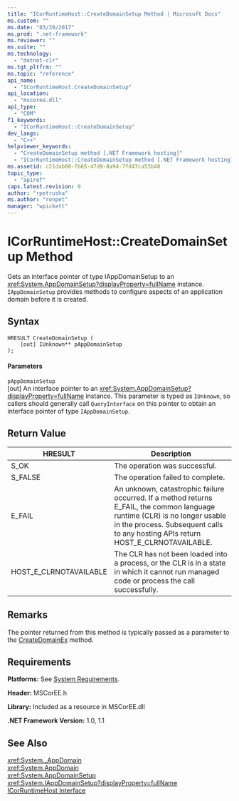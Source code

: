```yaml
---
title: "ICorRuntimeHost::CreateDomainSetup Method | Microsoft Docs"
ms.custom: ""
ms.date: "03/30/2017"
ms.prod: ".net-framework"
ms.reviewer: ""
ms.suite: ""
ms.technology: 
  - "dotnet-clr"
ms.tgt_pltfrm: ""
ms.topic: "reference"
api_name: 
  - "ICorRuntimeHost.CreateDomainSetup"
api_location: 
  - "mscoree.dll"
api_type: 
  - "COM"
f1_keywords: 
  - "ICorRuntimeHost::CreateDomainSetup"
dev_langs: 
  - "C++"
helpviewer_keywords: 
  - "CreateDomainSetup method [.NET Framework hosting]"
  - "ICorRuntimeHost::CreateDomainSetup method [.NET Framework hosting]"
ms.assetid: c21dab60-fb65-47d9-8a94-7fd47ca53b48
topic_type: 
  - "apiref"
caps.latest.revision: 9
author: "rpetrusha"
ms.author: "ronpet"
manager: "wpickett"
---
```

# ICorRuntimeHost::CreateDomainSetup Method
Gets an interface pointer of type IAppDomainSetup to an <xref:System.AppDomainSetup?displayProperty=fullName> instance. `IAppDomainSetup` provides methods to configure aspects of an application domain before it is created.  
  
## Syntax  
  
```  
HRESULT CreateDomainSetup (  
    [out] IUnknown** pAppDomainSetup  
);  
```  
  
#### Parameters  
 `pAppDomainSetup`  
 [out] An interface pointer to an <xref:System.AppDomainSetup?displayProperty=fullName> instance. This parameter is typed as `IUnknown`, so callers should generally call `QueryInterface` on this pointer to obtain an interface pointer of type `IAppDomainSetup`.  
  
## Return Value  
  
|HRESULT|Description|  
|-------------|-----------------|  
|S_OK|The operation was successful.|  
|S_FALSE|The operation failed to complete.|  
|E_FAIL|An unknown, catastrophic failure occurred. If a method returns E_FAIL, the common language runtime (CLR) is no longer usable in the process. Subsequent calls to any hosting APIs return HOST_E_CLRNOTAVAILABLE.|  
|HOST_E_CLRNOTAVAILABLE|The CLR has not been loaded into a process, or the CLR is in a state in which it cannot run managed code or process the call successfully.|  
  
## Remarks  
 The pointer returned from this method is typically passed as a parameter to the [CreateDomainEx](../../../../docs/framework/unmanaged-api/hosting/icorruntimehost-createdomainex-method.md) method.  
  
## Requirements  
 **Platforms:** See [System Requirements](../../../../docs/framework/get-started/system-requirements.md).  
  
 **Header:** MSCorEE.h  
  
 **Library:** Included as a resource in MSCorEE.dll  
  
 **.NET Framework Version:** 1.0, 1.1  
  
## See Also  
 <xref:System._AppDomain>   
 <xref:System.AppDomain>   
 <xref:System.AppDomainSetup>   
 <xref:System.IAppDomainSetup?displayProperty=fullName>   
 [ICorRuntimeHost Interface](../../../../docs/framework/unmanaged-api/hosting/icorruntimehost-interface.md)